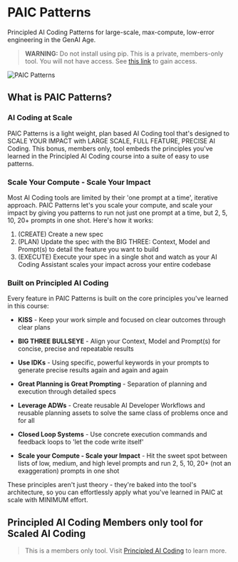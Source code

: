# PAIC Patterns

Principled AI Coding Patterns for large-scale, max-compute, low-error engineering in the GenAI Age.

> **WARNING:** Do not install using pip. This is a private, members-only tool. You will not have access. See [this link](https://agenticengineer.com/principled-ai-coding) to gain access.

![PAIC Patterns](https://firebasestorage.googleapis.com/v0/b/agentic-engineer.appspot.com/o/paicc%2Fpublic-images%2Fpaic-patterns-members-only.jpg?alt=media&token=94b4d1b6-3d5c-4163-93d3-81e6835629b9)

## What is PAIC Patterns?

### AI Coding at Scale
PAIC Patterns is a light weight, plan based AI Coding tool that's designed to SCALE YOUR IMPACT with LARGE SCALE, FULL FEATURE, PRECISE AI Coding. This bonus, members only, tool embeds the principles you've learned in the Principled AI Coding course into a suite of easy to use patterns.

### Scale Your Compute - Scale Your Impact
Most AI Coding tools are limited by their 'one prompt at a time', iterative approach. PAIC Patterns let's you scale your compute, and scale your impact by giving you patterns to run not just one prompt at a time, but 2, 5, 10, 20+ prompts in one shot. Here's how it works:

1. (CREATE) Create a new spec
2. (PLAN) Update the spec with the BIG THREE: Context, Model and Prompt(s) to detail the feature you want to build
3. (EXECUTE) Execute your spec in a single shot and watch as your AI Coding Assistant scales your impact across your entire codebase

### Built on Principled AI Coding
Every feature in PAIC Patterns is built on the core principles you've learned in this course:

* **KISS** - Keep your work simple and focused on clear outcomes through clear plans

* **BIG THREE BULLSEYE** - Align your Context, Model and Prompt(s) for concise, precise and repeatable results

* **Use IDKs** - Using specific, powerful keywords in your prompts to generate precise results again and again and again

* **Great Planning is Great Prompting** - Separation of planning and execution through detailed specs

* **Leverage ADWs** - Create reusable AI Developer Workflows and reusable planning assets to solve the same class of problems once and for all

* **Closed Loop Systems** - Use concrete execution commands and feedback loops to 'let the code write itself'

* **Scale your Compute - Scale your Impact** - Hit the sweet spot between lists of low, medium, and high level prompts and run 2, 5, 10, 20+ (not an exaggeration) prompts in one shot

These principles aren't just theory - they're baked into the tool's architecture, so you can effortlessly apply what you've learned in PAIC at scale with MINIMUM effort.


## Principled AI Coding Members only tool for Scaled AI Coding
> This is a members only tool. Visit [Principled AI Coding](https://agenticengineer.com/principled-ai-coding) to learn more.
